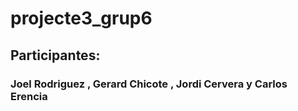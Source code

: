 # projecte3_grup6

## Participantes:

### Joel Rodriguez , Gerard Chicote , Jordi Cervera y Carlos Erencia

